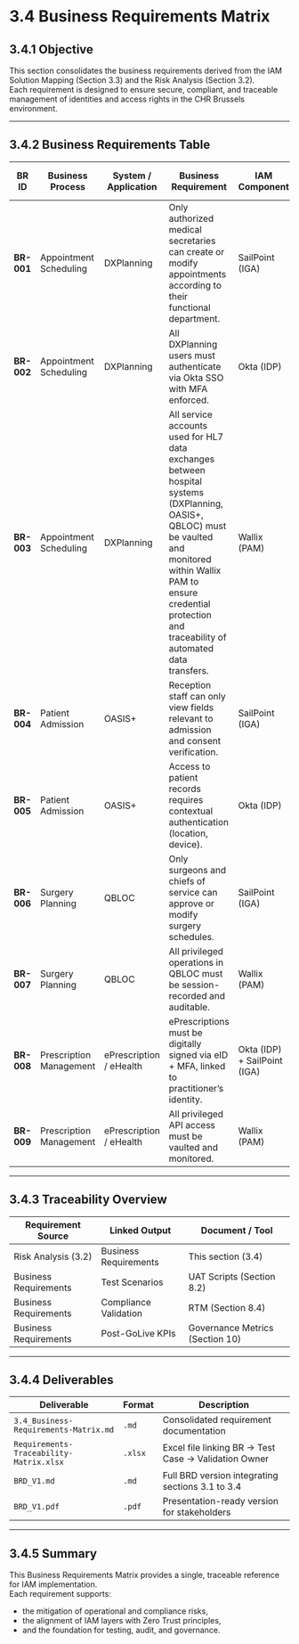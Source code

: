 # 3.4 Business Requirements Matrix

## 3.4.1 Objective
This section consolidates the business requirements derived from the IAM Solution Mapping (Section 3.3) and the Risk Analysis (Section 3.2).  
Each requirement is designed to ensure secure, compliant, and traceable management of identities and access rights in the CHR Brussels environment.

---

## 3.4.2 Business Requirements Table

| **BR ID** | **Business Process** | **System / Application** | **Business Requirement** | **IAM Component** | **Regulatory Reference** | **Linked Risk ID** |
|------------|---------------------|---------------------------|---------------------------|-------------------|---------------------------|--------------------|
| **BR-001** | Appointment Scheduling | DXPlanning | Only authorized medical secretaries can create or modify appointments according to their functional department. | SailPoint (IGA) | GDPR Art.32 – Access Control | R-001 |
| **BR-002** | Appointment Scheduling | DXPlanning | All DXPlanning users must authenticate via Okta SSO with MFA enforced. | Okta (IDP) | NIS2 Annex I – Authentication | R-002 |
| **BR-003** | Appointment Scheduling | DXPlanning | All service accounts used for HL7 data exchanges between hospital systems (DXPlanning, OASIS+, QBLOC) must be vaulted and monitored within Wallix PAM to ensure credential protection and traceability of automated data transfers. | Wallix (PAM) | ISO 27001 A.9.2.3 | R-001 |
| **BR-004** | Patient Admission | OASIS+ | Reception staff can only view fields relevant to admission and consent verification. | SailPoint (IGA) | GDPR Art.5 – Data Minimization | R-003 |
| **BR-005** | Patient Admission | OASIS+ | Access to patient records requires contextual authentication (location, device). | Okta (IDP) | NIS2 – Contextual Access | R-003 |
| **BR-006** | Surgery Planning | QBLOC | Only surgeons and chiefs of service can approve or modify surgery schedules. | SailPoint (IGA) | ISO 27001 A.9.4.3 | R-004 |
| **BR-007** | Surgery Planning | QBLOC | All privileged operations in QBLOC must be session-recorded and auditable. | Wallix (PAM) | ISO 27001 A.12.4 | R-004 |
| **BR-008** | Prescription Management | ePrescription / eHealth | ePrescriptions must be digitally signed via eID + MFA, linked to practitioner’s identity. | Okta (IDP) + SailPoint (IGA) | eHealth Belgium, GDPR (Non-repudiation) | R-005 |
| **BR-009** | Prescription Management | ePrescription / eHealth | All privileged API access must be vaulted and monitored. | Wallix (PAM) | NIS2 Annex I, ISO 27001 | R-005 |

---

## 3.4.3 Traceability Overview

| **Requirement Source** | **Linked Output** | **Document / Tool** |
|-------------------------|------------------|---------------------|
| Risk Analysis (3.2) | Business Requirements | This section (3.4) |
| Business Requirements | Test Scenarios | UAT Scripts (Section 8.2) |
| Business Requirements | Compliance Validation | RTM (Section 8.4) |
| Business Requirements | Post-GoLive KPIs | Governance Metrics (Section 10) |

---

## 3.4.4 Deliverables

| **Deliverable** | **Format** | **Description** |
|------------------|-------------|-----------------|
| `3.4_Business-Requirements-Matrix.md` | `.md` | Consolidated requirement documentation |
| `Requirements-Traceability-Matrix.xlsx` | `.xlsx` | Excel file linking BR → Test Case → Validation Owner |
| `BRD_V1.md` | `.md` | Full BRD version integrating sections 3.1 to 3.4 |
| `BRD_V1.pdf` | `.pdf` | Presentation-ready version for stakeholders |

---

## 3.4.5 Summary
This Business Requirements Matrix provides a single, traceable reference for IAM implementation.  
Each requirement supports:
- the mitigation of operational and compliance risks,
- the alignment of IAM layers with Zero Trust principles,
- and the foundation for testing, audit, and governance.

